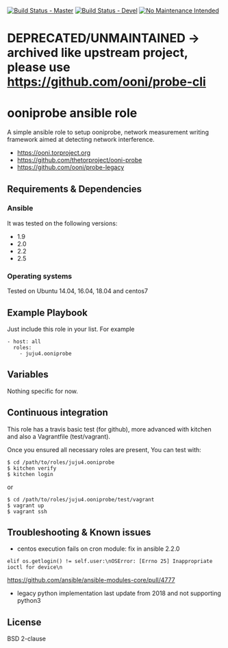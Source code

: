 [![Build Status - Master](https://travis-ci.org/juju4/ansible-ooniprobe.svg?branch=master)](https://travis-ci.org/juju4/ansible-ooniprobe)
[![Build Status - Devel](https://travis-ci.org/juju4/ansible-ooniprobe.svg?branch=devel)](https://travis-ci.org/juju4/ansible-ooniprobe/branches)
[![No Maintenance Intended](http://unmaintained.tech/badge.svg)](http://unmaintained.tech/)
# DEPRECATED/UNMAINTAINED -> archived like upstream project, please use https://github.com/ooni/probe-cli

# ooniprobe ansible role

A simple ansible role to setup ooniprobe, network measurement writing framework aimed at detecting network interference.
* https://ooni.torproject.org
* https://github.com/thetorproject/ooni-probe
* https://github.com/ooni/probe-legacy

## Requirements & Dependencies

### Ansible
It was tested on the following versions:
 * 1.9
 * 2.0
 * 2.2
 * 2.5

### Operating systems

Tested on Ubuntu 14.04, 16.04, 18.04 and centos7

## Example Playbook

Just include this role in your list.
For example

```
- host: all
  roles:
    - juju4.ooniprobe
```

## Variables

Nothing specific for now.

## Continuous integration

This role has a travis basic test (for github), more advanced with kitchen and also a Vagrantfile (test/vagrant).

Once you ensured all necessary roles are present, You can test with:
```
$ cd /path/to/roles/juju4.ooniprobe
$ kitchen verify
$ kitchen login
```
or
```
$ cd /path/to/roles/juju4.ooniprobe/test/vagrant
$ vagrant up
$ vagrant ssh
```

## Troubleshooting & Known issues

* centos execution fails on cron module: fix in ansible 2.2.0
```
elif os.getlogin() != self.user:\nOSError: [Errno 25] Inappropriate ioctl for device\n
```
https://github.com/ansible/ansible-modules-core/pull/4777

* legacy python implementation last update from 2018 and not supporting python3

## License

BSD 2-clause



